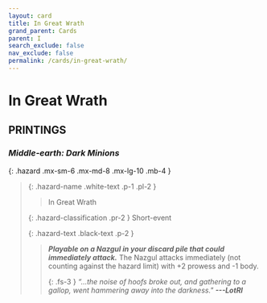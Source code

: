 ```yaml
---
layout: card
title: In Great Wrath
grand_parent: Cards
parent: I
search_exclude: false
nav_exclude: false
permalink: /cards/in-great-wrath/
---
```


# In Great Wrath


## PRINTINGS


### _Middle-earth: Dark Minions_

{: .hazard .mx-sm-6 .mx-md-8 .mx-lg-10 .mb-4 }
> {: .hazard-name .white-text .p-1 .pl-2 }
> > <div class="hazard-mp"></div>
> > <div class="card-name">In Great Wrath</div>
>
> {: .hazard-classification .pr-2 }
> Short-event
>
> {: .hazard-text .black-text .p-2 }
> > ***Playable on a Nazgul in your discard pile that could immediately attack.*** The Nazgul attacks immediately (not counting against the hazard limit) with +2 prowess and -1 body.   
> > 
> > {: .fs-3 } 
> > _“...the noise of hoofs broke out, and gathering to a gallop, went hammering away into the darkness."_ ***---&#65279;LotRI*** 
>
